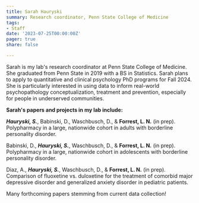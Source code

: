```yaml
---
title: Sarah Hauryski
summary: Research coordinator, Penn State College of Medicine
tags: 
- Staff
date: '2023-07-25T00:00:00Z'
pager: true
share: false

---
```



Sarah is my lab's research coordinator at Penn State College of Medicine. She graduated from Penn State in 2019 with a BS in Statistics. Sarah plans to apply to quantitative and clinical psychology PhD programs for Fall 2024. She is particularly interested in using data to inform real-world psychopathology conceptualization, treatment and prevention, especially for people in underserved communities. 


**Sarah's papers and projects in my lab include:**

***Hauryski, S.***, Babinski, D., Waschbusch, D., & **Forrest, L. N.** (in prep). Polypharmacy in a large, nationwide cohort in adults with borderline personality disorder.

Babinski, D., ***Hauryski, S.***, Waschbusch, D., & **Forrest, L. N.** (in prep). Polypharmacy in a large, nationwide cohort in adolescents with borderline personality disorder.

Diaz, A., ***Hauryski, S.***, Waschbusch, D., & **Forrest, L. N.** (in prep). Comparison of fluoxetine vs. duloxetine for the treatment of comorbid major depressive disorder and generalized anxiety disorder in pediatric patients.

Many forthcoming papers stemming from current data collection!